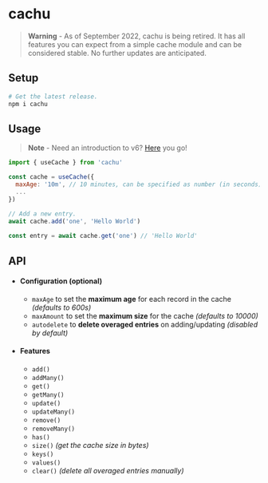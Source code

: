 # cachu

> **Warning** - As of September 2022, cachu is being retired. It has all features you can expect from a simple cache module and can be considered stable. No further updates are anticipated.

## Setup

```bash
# Get the latest release.
npm i cachu
```

## Usage

> **Note** - Need an introduction to v6? [Here](https://gist.github.com/unvented/dab8d3e987cfdd79f68e715d29c1ee17) you go!

```js
import { useCache } from 'cachu'

const cache = useCache({
  maxAge: '10m', // 10 minutes, can be specified as number (in seconds) or readable string
  ...
})

// Add a new entry.
await cache.add('one', 'Hello World')
  
const entry = await cache.get('one') // 'Hello World'
```

## API

* #### Configuration (optional)

  * `maxAge` to set the **maximum age** for each record in the cache *(defaults to 600s)*
  * `maxAmount` to set the **maximum size** for the cache *(defaults to 10000)*
  * `autodelete` to **delete overaged entries** on adding/updating *(disabled by default)*

* #### Features

  * `add()`
  * `addMany()`
  * `get()`
  * `getMany()`
  * `update()`
  * `updateMany()`
  * `remove()`
  * `removeMany()`
  * `has()`
  * `size()` *(get the cache size in bytes)*
  * `keys()`
  * `values()`
  * `clear()` *(delete all overaged entries manually)*

